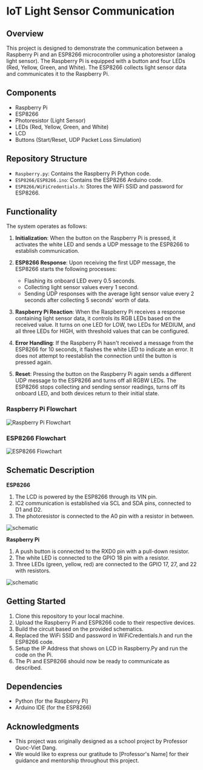 # IoT Light Sensor Communication

## Overview

This project is designed to demonstrate the communication between a Raspberry Pi and an ESP8266 microcontroller using a photoresistor (analog light sensor). The Raspberry Pi is equipped with a button and four LEDs (Red, Yellow, Green, and White). The ESP8266 collects light sensor data and communicates it to the Raspberry Pi.

## Components

- Raspberry Pi
- ESP8266
- Photoresistor (Light Sensor)
- LEDs (Red, Yellow, Green, and White)
- LCD
- Buttons (Start/Reset, UDP Packet Loss Simulation)

## Repository Structure

- `Raspberry.py`: Contains the Raspberry Pi Python code.
- `ESP8266/ESP8266.ino`: Contains the ESP8266 Arduino code.
- `ESP8266/WiFiCredentials.h`: Stores the WiFi SSID and password for ESP8266.

## Functionality

The system operates as follows:

1. **Initialization**: When the button on the Raspberry Pi is pressed, it activates the white LED and sends a UDP message to the ESP8266 to establish communication.

2. **ESP8266 Response**: Upon receiving the first UDP message, the ESP8266 starts the following processes:
   - Flashing its onboard LED every 0.5 seconds.
   - Collecting light sensor values every 1 second.
   - Sending UDP responses with the average light sensor value every 2 seconds after collecting 5 seconds' worth of data.

3. **Raspberry Pi Reaction**: When the Raspberry Pi receives a response containing light sensor data, it controls its RGB LEDs based on the received value. It turns on one LED for LOW, two LEDs for MEDIUM, and all three LEDs for HIGH, with threshold values that can be configured.

4. **Error Handling**: If the Raspberry Pi hasn't received a message from the ESP8266 for 10 seconds, it flashes the white LED to indicate an error. It does not attempt to reestablish the connection until the button is pressed again.

5. **Reset**: Pressing the button on the Raspberry Pi again sends a different UDP message to the ESP8266 and turns off all RGBW LEDs. The ESP8266 stops collecting and sending sensor readings, turns off its onboard LED, and both devices return to their initial state.

### Raspberry Pi Flowchart ###
![Raspberry Pi Flowchart](images/flowchart_Raspberry.png)

### ESP8266 Flowchart

![ESP8266 Flowchart](images/flowchart_ESP8266.png)

## Schematic Description

**ESP8266**
1. The LCD is powered by the ESP8266 through its VIN pin.
2. IC2 communication is established via SCL and SDA pins, connected to D1 and D2.
3. The photoresistor is connected to the A0 pin with a resistor in between.

![schematic](images/schematic_ESP8266.png)

**Raspberry Pi**
1. A push button is connected to the RXD0 pin with a pull-down resistor.
2. The white LED is connected to the GPIO 18 pin with a resistor.
3. Three LEDs (green, yellow, red) are connected to the GPIO 17, 27, and 22 with resistors.

![schematic](images/schematic_Raspberry.png)




## Getting Started

1. Clone this repository to your local machine.
2. Upload the Raspberry Pi and ESP8266 code to their respective devices.
3. Build the circuit based on the provided schematics.
4. Replaced the WiFi SSID and password in WiFiCredentials.h and run the ESP8266 code.
5. Setup the IP Address that shows on LCD in Raspberry.Py and run the code on the Pi.
6. The Pi and ESP8266 should now be ready to communicate as described.

## Dependencies

- Python (for the Raspberry Pi)
- Arduino IDE (for the ESP8266)

## Acknowledgments

- This project was originally designed as a school project by Professor Quoc-Viet Dang.
- We would like to express our gratitude to [Professor's Name] for their guidance and mentorship throughout this project.
